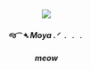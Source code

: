 <h3 align="center">

<p align="center">
<img src=https://i.pinimg.com/736x/12/27/45/1227454c78d6babb4a5ba3fcd5d10164.jpg
</p>

<p align="center">
</p>


<h5 align="center">
 જ⁀➴ Moya  .ᐟ ﹒﹒﹒
          <h5 align="center">
          meow


<h5 align="center">
 ‎‎ ‎

</h5>
</p>


